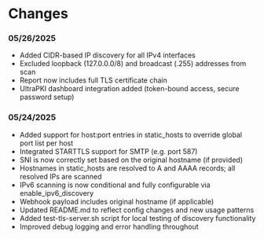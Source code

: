 # Changes

### 05/26/2025

 - Added CIDR-based IP discovery for all IPv4 interfaces
 - Excluded loopback (127.0.0.0/8) and broadcast (.255) addresses from scan
 - Report now includes full TLS certificate chain
 - UltraPKI dashboard integration added (token-bound access, secure password setup)


### 05/24/2025

- Added support for host:port entries in static_hosts to override global port list per host
- Integrated STARTTLS support for SMTP (e.g. port 587)
- SNI is now correctly set based on the original hostname (if provided)
- Hostnames in static_hosts are resolved to A and AAAA records; all resolved IPs are scanned
- IPv6 scanning is now conditional and fully configurable via enable_ipv6_discovery
- Webhook payload includes original hostname (if applicable)
- Updated README.md to reflect config changes and new usage patterns
- Added test-tls-server.sh script for local testing of discovery functionality
- Improved debug logging and error handling throughout

